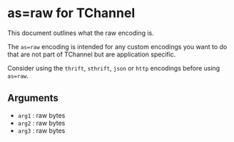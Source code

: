 # as=raw for TChannel

This document outlines what the raw encoding is.

The `as=raw` encoding is intended for any custom encodings you want to do that
are not part of TChannel but are application specific.

Consider using the `thrift`, `sthrift`, `json` or `http` encodings
before using `as=raw`.

## Arguments

 - `arg1` : raw bytes
 - `arg2` : raw bytes
 - `arg3` : raw bytes
